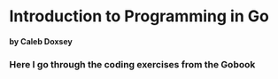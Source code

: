 # Introduction to Programming in Go 
#### by Caleb Doxsey


### Here I go through the coding exercises from the Gobook